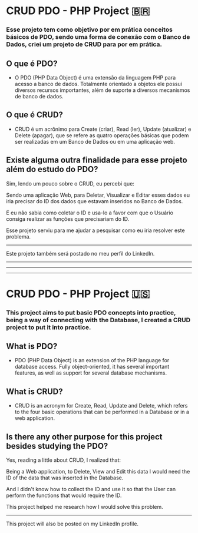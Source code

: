 # CRUD PDO - PHP Project 🇧🇷

### Esse projeto tem como objetivo por em prática conceitos básicos de PDO, sendo uma forma de conexão com o Banco de Dados, criei um projeto de CRUD para por em prática.

## O que é PDO?

- O PDO (PHP Data Object) é uma extensão da linguagem PHP para acesso a banco de dados. Totalmente orientado a objetos ele possui diversos recursos importantes, além de suporte a diversos mecanismos de banco de dados.

## O que é CRUD?

- CRUD é um acrônimo para Create (criar), Read (ler), Update (atualizar) e Delete (apagar), que se refere as quatro operações básicas que podem ser realizadas em um Banco de Dados ou em uma aplicação web.

## Existe alguma outra finalidade para esse projeto além do estudo do PDO?

Sim, lendo um pouco sobre o CRUD, eu percebi que:

Sendo uma aplicação Web, para Deletar, Visualizar e Editar esses dados eu iria precisar do ID dos dados que estavam inseridos no Banco de Dados.

E eu não sabia como coletar o ID e usa-lo a favor com que o Usuário consiga realizar as funções que precisariam do ID. 

Esse projeto serviu para me ajudar a pesquisar como eu iria resolver este problema.

<hr>

Este projeto também será postado no meu perfil do LinkedIn.

<hr>
<hr>
<hr>

# CRUD PDO - PHP Project 🇺🇸

### This project aims to put basic PDO concepts into practice, being a way of connecting with the Database, I created a CRUD project to put it into practice.

## What is PDO?

- PDO (PHP Data Object) is an extension of the PHP language for database access. Fully object-oriented, it has several important features, as well as support for several database mechanisms.

## What is CRUD?

- CRUD is an acronym for Create, Read, Update and Delete, which refers to the four basic operations that can be performed in a Database or in a web application.

## Is there any other purpose for this project besides studying the PDO?

Yes, reading a little about CRUD, I realized that:

Being a Web application, to Delete, View and Edit this data I would need the ID of the data that was inserted in the Database.

And I didn't know how to collect the ID and use it so that the User can perform the functions that would require the ID.

This project helped me research how I would solve this problem.

<hr>

This project will also be posted on my LinkedIn profile.
